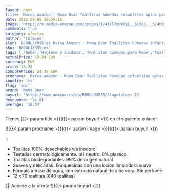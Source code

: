 ```yaml
---
layout: post
title: 'Marca Amazon - Mama Bear Toallitas húmedas infantiles aptas para el WC  840 toallitas  12x70 '
date: 2022-09-05 20:59:16
image: 'https://m.media-amazon.com/images/I/41Yl7qwk0yL._SL500_._SL400_.jpg'
comments: true
category: ofertas
author: 'tole.es'
slug: 'B09QLJXRS5-es Marca Amazon - Mama Bear Toallitas húmedas infantiles...'
sku: 'B09QLJXRS5-es'
tags: [ 'Bebé','Higiene y cuidado','Toallitas húmedas para bebé','Toallitas y accesorios para bebé','bear','mama','mama bear','🇪🇸', ]
actualPrice: 18.34 EUR
currency: EUR
price: 18.34
comparePrice: 24.39 EUR
prodname: 'Marca Amazon - Mama Bear Toallitas húmedas infantiles aptas para el WC  840 toallitas  12x70 '
country: 'es'
flag: '🇪🇸'
brand: 'Mama Bear'
buyurl: 'https://www.amazon.es/dp/B09QLJXRS5/?tag=tolees-21'
descuento: '24.81'
average: '18.34'
---
```


Tienes [{{< param title >}}]({{< param buyurl >}}) en el siguiente enlace!

[![{{< param prodname >}}]({{< param image >}})]({{< param buyurl >}})

ℹ️:

- Toallitas 100% desechables vía inodoro
- Testadas dermatológicamente. pH neutro. 0% plastico.
- Toallitas biodegradables. 99% de origen natural
- Suaves y delicadas. Enriquecidas con una loción limpiadora suave
- Fórmula a base de agua, con extracto natural de aloe vera. Sin perfume
- 12 x 70 toallitas (840 toallitas)

[🛒 Accede a la oferta!!]({{< param buyurl >}})
